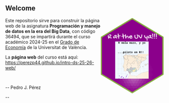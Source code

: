 <!-- README.md is generated from README.Rmd. Please edit that file -->

<!-- badges: start -->

<!-- badges: end -->


## Welcome

<img src="imagenes/mola-mazo.png" align="right" width="200" height="240"/>

Este repositorio sirve para construir la página web de la asignatura **Programación y manejo de datos en la era del Big Data**, con código 36494, que se impartirá durante el curso académico 2024-25 en el [Grado de Economía](https://www.uv.es/uvweb/universidad/es/estudios-grado/oferta-grados/oferta-grados/grado-economia-1285846094474/Titulacio.html?id=1285847455792) de la Universitat de València.

La **página web** del curso está aquí: <https://perezp44.github.io/intro-ds-25-26-web/>

<br>

-- Pedro J. Pérez

--
